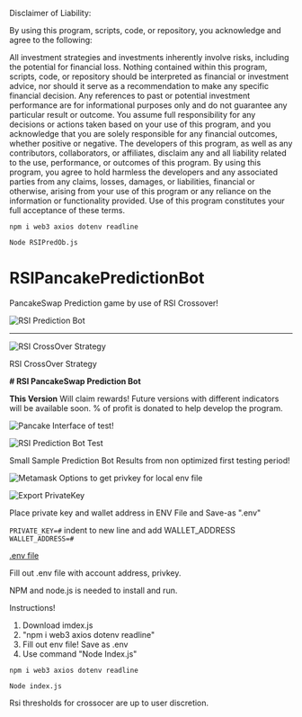 

Disclaimer of Liability:

By using this program, scripts, code, or repository, you acknowledge and agree to the following:

All investment strategies and investments inherently involve risks, including the potential for financial loss.
Nothing contained within this program, scripts, code, or repository should be interpreted as financial or investment advice, nor should it serve as a recommendation to make any specific financial decision.
Any references to past or potential investment performance are for informational purposes only and do not guarantee any particular result or outcome.
You assume full responsibility for any decisions or actions taken based on your use of this program, and you acknowledge that you are solely responsible for any financial outcomes, whether positive or negative.
The developers of this program, as well as any contributors, collaborators, or affiliates, disclaim any and all liability related to the use, performance, or outcomes of this program.
By using this program, you agree to hold harmless the developers and any associated parties from any claims, losses, damages, or liabilities, financial or otherwise, arising from your use of this program or any reliance on the information or functionality provided.
Use of this program constitutes your full acceptance of these terms.

`npm i web3 axios dotenv readline`

`Node RSIPredOb.js`


# RSIPancakePredictionBot
PancakeSwap Prediction game by use of RSI Crossover!

![RSI Prediction Bot](https://github.com/DGCrypto/RSIPancakePredictionBot/blob/main/IMG_0183.jpg)
***

![RSI CrossOver Strategy](https://github.com/DGCrypto/RSIPancakePredictionBot/blob/main/E3BFD33A-8C91-464E-ABDE-D0A574A74786.jpeg)

RSI CrossOver Strategy

**# RSI PancakeSwap Prediction Bot**


**This Version** Will claim rewards! 
Future versions with different indicators will be available soon.
 % of profit is donated to help develop the program.




![Pancake Interface of test!](https://github.com/DGCrypto/RSIPancakePredictionBot/blob/main/RSIPredPancake.png)

![RSI Prediction Bot Test](https://github.com/DGCrypto/RSIPancakePredictionBot/blob/main/predbottest.PNG)

Small Sample Prediction Bot Results from non optimized first testing period!

![Metamask Options to get privkey for local env file](https://github.com/DGCrypto/RSIPancakePredictionBot/blob/main/options.PNG)

![Export PrivateKey](https://github.com/DGCrypto/RSIPancakePredictionBot/blob/main/exportprivkey.PNG)

Place private key and wallet address in ENV File and Save-as ".env"

`PRIVATE_KEY=#` indent to new line and add WALLET_ADDRESS
`WALLET_ADDRESS=#`

[.env file](https://github.com/DGCrypto/RSIPancakePredictionBot/blob/main/.env.example)

Fill out .env file with account address, privkey.


NPM and node.js is needed to install and run.


Instructions!

1.   Download imdex.js
2.   "npm i web3 axios dotenv readline"
3.   Fill out env file! Save as .env
4.   Use command "Node Index.js"

`npm i web3 axios dotenv readline`

`Node index.js`


Rsi thresholds for crossocer are up to user discretion.
